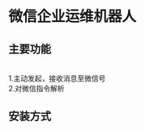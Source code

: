 <h1>微信企业运维机器人</h1>

<h2>主要功能</h2><br>
<div>
1.主动发起，接收消息至微信号<br>
2.对微信指令解析<br>
</div>


<h2>安装方式</h2>

